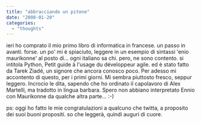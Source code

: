 ```yaml
---
title: "abbracciando un pitone"
date: "2008-01-20"
categories: 
  - "thoughts"
---
```


ieri ho comprato il mio primo libro di informatica in francese. un passo in avanti. forse. un po' mi è spiaciuto, leggere in un esempio di sintassi 'enio maurikonne' al posto di... ogni italiano sa chi. pero, ne sono contento. si intitola Python, Petit guide à l'usage du développeur agile. ed è stato fatto da Tarek Ziadé, un signore che ancora conosco poco. Per adesso mi accontento di questo, per i primi giorni. Mi sembra piuttosto fresco, seppur leggero. Incrocio le dita, sapendo che ho ordinato il capolavoro di Alex Martelli, ma tradotto in lingua barbara. Spero non abbiano interpretato Ennio con Maurikonne da qualche altra parte... :-)

ps: oggi ho fatto le mie congratulazioni a qualcuno che twitta, a proposito dei suoi buoni propositi. so che leggerà, quindi auguri di cuore.
